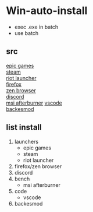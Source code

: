 # Win-auto-install

- exec .exe in batch
- use batch

## src
[epic games]()   
[steam]()  
[riot launcher]()   
[firefox]()   
[zen browser]()   
[discord]()  
[msi afterburner]() 
[vscode]()  
[backesmod]()  

## list install
1. launchers
   - epic games
   - steam
   - riot launcher
3. firefox/zen browser
4. discord
5. bench
   - msi afterburner
5. code
   - vscode
6. backesmod
